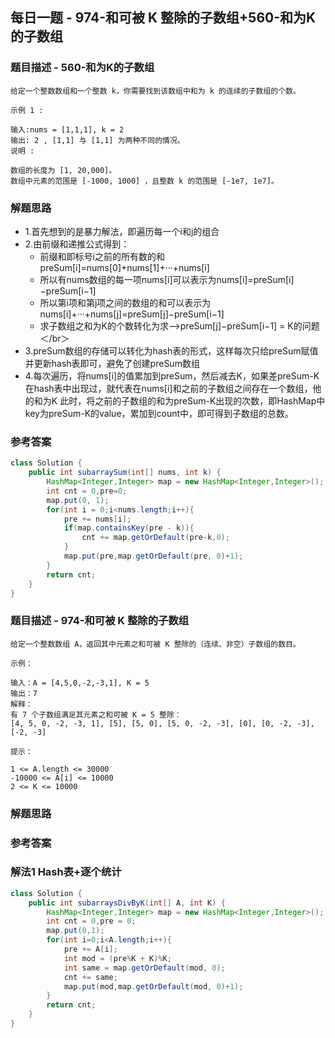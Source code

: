 ## 每日一题 - 974-和可被 K 整除的子数组+560-和为K的子数组


### 题目描述 - 560-和为K的子数组
```
给定一个整数数组和一个整数 k，你需要找到该数组中和为 k 的连续的子数组的个数。

示例 1 :

输入:nums = [1,1,1], k = 2
输出: 2 , [1,1] 与 [1,1] 为两种不同的情况。
说明 :

数组的长度为 [1, 20,000]。
数组中元素的范围是 [-1000, 1000] ，且整数 k 的范围是 [-1e7, 1e7]。

```
### 解题思路
* 1.首先想到的是暴力解法，即遍历每一个i和j的组合</br>
* 2.由前缀和递推公式得到：</br>
  * 前缀和即标号i之前的所有数的和 preSum[i]=nums[0]+nums[1]+···+nums[i]</br>
  * 所以有nums数组的每一项nums[i]可以表示为nums[i]=preSum[i]−preSum[i−1]</br>
  * 所以第i项和第j项之间的数组的和可以表示为nums[i]+···+nums[j]=preSum[j]−preSum[i−1]</br>
  * 求子数组之和为K的个数转化为求——>preSum[j]−preSum[i−1] = K的问题＜/br＞
* 3.preSum数组的存储可以转化为hash表的形式，这样每次只给preSum赋值并更新hash表即可，避免了创建preSum数组</br>
* 4.每次遍历，将nums[i]的值累加到preSum，然后减去K，如果差preSum-K在hash表中出现过，就代表在nums[i]和之前的子数组之间存在一个数组，他的和为K
  此时，将之前的子数组的和为preSum-K出现的次数，即HashMap中key为preSum-K的value，累加到count中，即可得到子数组的总数。</br>
### 参考答案

```java
class Solution {
    public int subarraySum(int[] nums, int k) {
        HashMap<Integer,Integer> map = new HashMap<Integer,Integer>();
        int cnt = 0,pre=0;
        map.put(0, 1);
        for(int i = 0;i<nums.length;i++){
            pre += nums[i];
            if(map.containsKey(pre - k)){
                cnt += map.getOrDefault(pre-k,0);
            }
            map.put(pre,map.getOrDefault(pre, 0)+1);
        }
        return cnt;
    }
}
```

### 题目描述 - 974-和可被 K 整除的子数组
```
给定一个整数数组 A，返回其中元素之和可被 K 整除的（连续、非空）子数组的数目。

示例：

输入：A = [4,5,0,-2,-3,1], K = 5
输出：7
解释：
有 7 个子数组满足其元素之和可被 K = 5 整除：
[4, 5, 0, -2, -3, 1], [5], [5, 0], [5, 0, -2, -3], [0], [0, -2, -3], [-2, -3]

提示：

1 <= A.length <= 30000
-10000 <= A[i] <= 10000
2 <= K <= 10000

```
### 解题思路

### 参考答案
### 解法1 Hash表+逐个统计
```java
class Solution {
    public int subarraysDivByK(int[] A, int K) {
        HashMap<Integer,Integer> map = new HashMap<Integer,Integer>();
        int cnt = 0,pre = 0;
        map.put(0,1);
        for(int i=0;i<A.length;i++){
            pre += A[i];
            int mod = (pre%K + K)%K;
            int same = map.getOrDefault(mod, 0);
            cnt += same;
            map.put(mod,map.getOrDefault(mod, 0)+1);
        }
        return cnt;
    }
}
```
